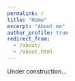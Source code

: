 ```yaml
---
permalink: /
title: "Home"
excerpt: "About me"
author_profile: true
redirect_from: 
  - /about/
  - /about.html
---
```


Under construction...